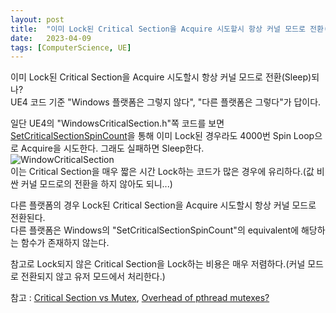 ```yaml
---
layout: post
title:  "이미 Lock된 Critical Section을 Acquire 시도할시 항상 커널 모드로 전환(Sleep)되나?"
date:   2023-04-09
tags: [ComputerScience, UE]
---          
```

             
이미 Lock된 Critical Section을 Acquire 시도할시 항상 커널 모드로 전환(Sleep)되나?          
UE4 코드 기준 "Windows 플랫폼은 그렇지 않다", "다른 플랫폼은 그렇다"가 답이다.         

일단 UE4의 "WindowsCriticalSection.h"쪽 코드를 보면 [SetCriticalSectionSpinCount](https://learn.microsoft.com/en-us/windows/win32/api/synchapi/nf-synchapi-setcriticalsectionspincount)을 통해 이미 Lock된 경우라도 4000번 Spin Loop으로 Acquire을 시도한다. 그래도 실패하면 Sleep한다.             
![WindowCriticalSection](https://user-images.githubusercontent.com/33873804/230764377-ee96f9a6-a336-40f1-aa0e-16df02f2028d.png)                      
이는 Critical Section을 매우 짧은 시간 Lock하는 코드가 많은 경우에 유리하다.(값 비싼 커널 모드로의 전환을 하지 않아도 되니...)              
             
다른 플랫폼의 경우 Lock된 Critical Section을 Acquire 시도할시 항상 커널 모드로 전환된다.          
다른 플랫폼은 Windows의 "SetCriticalSectionSpinCount"의 equivalent에 해당하는 함수가 존재하지 않는다.            
           
               
참고로 Lock되지 않은 Critical Section을 Lock하는 비용은 매우 저렴하다.(커널 모드로 전환되지 않고 유저 모드에서 처리한다.)                      
                  
참고 : [Critical Section vs Mutex](https://stackoverflow.com/a/800422), [Overhead of pthread mutexes?](https://stackoverflow.com/a/1278965)       